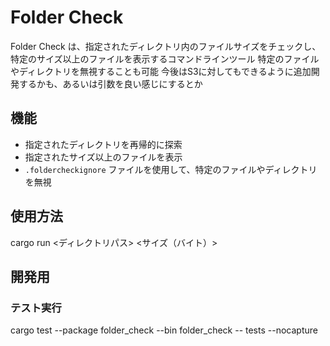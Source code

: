# Folder Check

Folder Check は、指定されたディレクトリ内のファイルサイズをチェックし、特定のサイズ以上のファイルを表示するコマンドラインツール
特定のファイルやディレクトリを無視することも可能
今後はS3に対してもできるように追加開発するかも、あるいは引数を良い感じにするとか

## 機能
- 指定されたディレクトリを再帰的に探索
- 指定されたサイズ以上のファイルを表示
- `.foldercheckignore` ファイルを使用して、特定のファイルやディレクトリを無視

## 使用方法
cargo run <ディレクトリパス> <サイズ（バイト）>

## 開発用
### テスト実行
cargo test --package folder_check --bin folder_check -- tests --nocapture